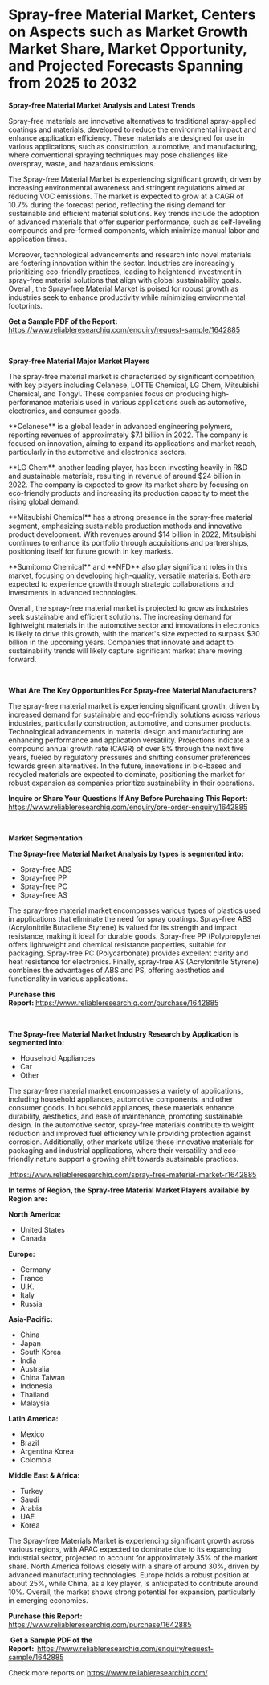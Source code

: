 <p><h1>Spray-free Material Market, Centers on Aspects such as Market Growth Market Share, Market Opportunity, and Projected Forecasts Spanning from 2025 to 2032</h1></p><p><strong>Spray-free Material Market Analysis and Latest Trends</strong></p>
<p><p>Spray-free materials are innovative alternatives to traditional spray-applied coatings and materials, developed to reduce the environmental impact and enhance application efficiency. These materials are designed for use in various applications, such as construction, automotive, and manufacturing, where conventional spraying techniques may pose challenges like overspray, waste, and hazardous emissions.</p><p>The Spray-free Material Market is experiencing significant growth, driven by increasing environmental awareness and stringent regulations aimed at reducing VOC emissions. The market is expected to grow at a CAGR of 10.7% during the forecast period, reflecting the rising demand for sustainable and efficient material solutions. Key trends include the adoption of advanced materials that offer superior performance, such as self-leveling compounds and pre-formed components, which minimize manual labor and application times.</p><p>Moreover, technological advancements and research into novel materials are fostering innovation within the sector. Industries are increasingly prioritizing eco-friendly practices, leading to heightened investment in spray-free material solutions that align with global sustainability goals. Overall, the Spray-free Material Market is poised for robust growth as industries seek to enhance productivity while minimizing environmental footprints.</p></p>
<p><strong>Get a Sample PDF of the Report:&nbsp;</strong> <a href="https://www.reliableresearchiq.com/enquiry/request-sample/1642885?utm_campaign=3180&utm_medium=2&utm_source=Github&utm_content=ia&utm_term=28032025&utm_id=spray-free-material">https://www.reliableresearchiq.com/enquiry/request-sample/1642885</a></p>
<p>&nbsp;</p>
<p><strong>Spray-free Material Major Market Players</strong></p>
<p><p>The spray-free material market is characterized by significant competition, with key players including Celanese, LOTTE Chemical, LG Chem, Mitsubishi Chemical, and Tongyi. These companies focus on producing high-performance materials used in various applications such as automotive, electronics, and consumer goods.</p><p>**Celanese** is a global leader in advanced engineering polymers, reporting revenues of approximately $7.1 billion in 2022. The company is focused on innovation, aiming to expand its applications and market reach, particularly in the automotive and electronics sectors.</p><p>**LG Chem**, another leading player, has been investing heavily in R&D and sustainable materials, resulting in revenue of around $24 billion in 2022. The company is expected to grow its market share by focusing on eco-friendly products and increasing its production capacity to meet the rising global demand.</p><p>**Mitsubishi Chemical** has a strong presence in the spray-free material segment, emphasizing sustainable production methods and innovative product development. With revenues around $14 billion in 2022, Mitsubishi continues to enhance its portfolio through acquisitions and partnerships, positioning itself for future growth in key markets.</p><p>**Sumitomo Chemical** and **NFD** also play significant roles in this market, focusing on developing high-quality, versatile materials. Both are expected to experience growth through strategic collaborations and investments in advanced technologies.</p><p>Overall, the spray-free material market is projected to grow as industries seek sustainable and efficient solutions. The increasing demand for lightweight materials in the automotive sector and innovations in electronics is likely to drive this growth, with the market's size expected to surpass $30 billion in the upcoming years. Companies that innovate and adapt to sustainability trends will likely capture significant market share moving forward.</p></p>
<p>&nbsp;</p>
<p><strong>What Are The Key Opportunities For Spray-free Material Manufacturers?</strong></p>
<p><p>The spray-free material market is experiencing significant growth, driven by increased demand for sustainable and eco-friendly solutions across various industries, particularly construction, automotive, and consumer products. Technological advancements in material design and manufacturing are enhancing performance and application versatility. Projections indicate a compound annual growth rate (CAGR) of over 8% through the next five years, fueled by regulatory pressures and shifting consumer preferences towards green alternatives. In the future, innovations in bio-based and recycled materials are expected to dominate, positioning the market for robust expansion as companies prioritize sustainability in their operations.</p></p>
<p><strong>Inquire or Share Your Questions If Any Before Purchasing This Report:</strong> <a href="https://www.reliableresearchiq.com/enquiry/pre-order-enquiry/1642885?utm_campaign=3180&utm_medium=2&utm_source=Github&utm_content=ia&utm_term=28032025&utm_id=spray-free-material">https://www.reliableresearchiq.com/enquiry/pre-order-enquiry/1642885</a></p>
<p>&nbsp;</p>
<p><strong>Market Segmentation</strong></p>
<p><strong>The Spray-free Material Market Analysis by types is segmented into:</strong></p>
<p><ul><li>Spray-free ABS</li><li>Spray-free PP</li><li>Spray-free PC</li><li>Spray-free AS</li></ul></p>
<p><p>The spray-free material market encompasses various types of plastics used in applications that eliminate the need for spray coatings. Spray-free ABS (Acrylonitrile Butadiene Styrene) is valued for its strength and impact resistance, making it ideal for durable goods. Spray-free PP (Polypropylene) offers lightweight and chemical resistance properties, suitable for packaging. Spray-free PC (Polycarbonate) provides excellent clarity and heat resistance for electronics. Finally, spray-free AS (Acrylonitrile Styrene) combines the advantages of ABS and PS, offering aesthetics and functionality in various applications.</p></p>
<p><strong>Purchase this Report:&nbsp;</strong><a href="https://www.reliableresearchiq.com/purchase/1642885?utm_campaign=3180&utm_medium=2&utm_source=Github&utm_content=ia&utm_term=28032025&utm_id=spray-free-material">https://www.reliableresearchiq.com/purchase/1642885</a></p>
<p>&nbsp;</p>
<p><strong>The Spray-free Material Market Industry Research by Application is segmented into:</strong></p>
<p><ul><li>Household Appliances</li><li>Car</li><li>Other</li></ul></p>
<p><p>The spray-free material market encompasses a variety of applications, including household appliances, automotive components, and other consumer goods. In household appliances, these materials enhance durability, aesthetics, and ease of maintenance, promoting sustainable design. In the automotive sector, spray-free materials contribute to weight reduction and improved fuel efficiency while providing protection against corrosion. Additionally, other markets utilize these innovative materials for packaging and industrial applications, where their versatility and eco-friendly nature support a growing shift towards sustainable practices.</p></p>
<p><a href="https://www.reliableresearchiq.com/spray-free-material-market-r1642885?utm_campaign=3180&utm_medium=2&utm_source=Github&utm_content=ia&utm_term=28032025&utm_id=spray-free-material">&nbsp;https://www.reliableresearchiq.com/spray-free-material-market-r1642885</a></p>
<p><strong>In terms of Region, the Spray-free Material Market Players available by Region are:</strong></p>
<p>
    <p> <strong> North America: </strong>
        <ul>
            <li>United States</li>
            <li>Canada</li>
        </ul>
        </p> 
    <p> <strong> Europe: </strong>
        <ul>
            <li>Germany</li>
            <li>France</li>
            <li>U.K.</li>
            <li>Italy</li>
            <li>Russia</li>
        </ul>
        </p> 
    <p> <strong> Asia-Pacific: </strong>
        <ul>
            <li>China</li>
            <li>Japan</li>
            <li>South Korea</li>
            <li>India</li>
            <li>Australia</li>
            <li>China Taiwan</li>
            <li>Indonesia</li>
            <li>Thailand</li>
            <li>Malaysia</li>
        </ul>
        </p> 
    <p> <strong> Latin America: </strong>
        <ul>
            <li>Mexico</li>
            <li>Brazil</li>
            <li>Argentina Korea</li>
            <li>Colombia</li>
        </ul>
        </p> 
    <p> <strong> Middle East & Africa: </strong>
        <ul>
            <li>Turkey</li>
            <li>Saudi</li>
            <li>Arabia</li>
            <li>UAE</li>
            <li>Korea</li>
        </ul>
    </p>
    </p>
<p><p>The Spray-free Materials Market is experiencing significant growth across various regions, with APAC expected to dominate due to its expanding industrial sector, projected to account for approximately 35% of the market share. North America follows closely with a share of around 30%, driven by advanced manufacturing technologies. Europe holds a robust position at about 25%, while China, as a key player, is anticipated to contribute around 10%. Overall, the market shows strong potential for expansion, particularly in emerging economies.</p></p>
<p><strong>Purchase this Report: </strong><a href="https://www.reliableresearchiq.com/purchase/1642885?utm_campaign=3180&utm_medium=2&utm_source=Github&utm_content=ia&utm_term=28032025&utm_id=spray-free-material">https://www.reliableresearchiq.com/purchase/1642885</a></p>
<p>&nbsp;<strong>Get a Sample PDF of the Report:&nbsp;&nbsp;</strong><a href="https://www.reliableresearchiq.com/enquiry/request-sample/1642885?utm_campaign=3180&utm_medium=2&utm_source=Github&utm_content=ia&utm_term=28032025&utm_id=spray-free-material">https://www.reliableresearchiq.com/enquiry/request-sample/1642885</a></p>
<p><strong></strong></p>
<p>Check more reports on <a href="https://www.reliableresearchiq.com/?utm_campaign=3180&utm_medium=2&utm_source=Github&utm_content=ia&utm_term=28032025&utm_id=spray-free-material">https://www.reliableresearchiq.com/</a></p>